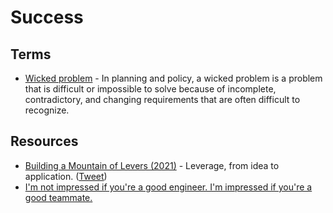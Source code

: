 # Success

## Terms

- [Wicked problem](https://en.wikipedia.org/wiki/Wicked_problem) - In planning and policy, a wicked problem is a problem that is difficult or impossible to solve because of incomplete, contradictory, and changing requirements that are often difficult to recognize.

## Resources

- [Building a Mountain of Levers (2021)](https://www.ejorgenson.com/leverage) - Leverage, from idea to application. ([Tweet](https://twitter.com/EricJorgenson/status/1361444421892526081))
- [I'm not impressed if you're a good engineer. I'm impressed if you're a good teammate.](https://twitter.com/RandallKanna/status/1387202807103574016)
